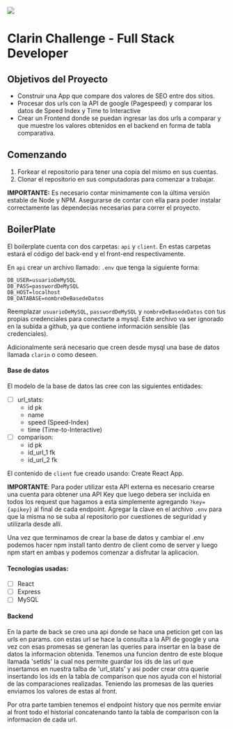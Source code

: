 <p align='left'>
    <img src='https://www.clarin.com/static/CLAClarin/images/Clarin-sahreing-fbk.png' </img>
</p>

# Clarin Challenge - Full Stack Developer 

## Objetivos del Proyecto

- Construir una App que compare dos valores de SEO entre dos sitios.
- Procesar dos urls con la API de google (Pagespeed) y comparar los datos de Speed Index y Time to Interactive
- Crear un Frontend donde se puedan ingresar las dos urls a comparar y que muestre los valores obtenidos en el backend en forma de tabla comparativa.

## Comenzando

 1. Forkear el repositorio para tener una copia del mismo en sus cuentas.
 2. Clonar el repositorio en sus computadoras para comenzar a trabajar.

__IMPORTANTE:__ Es necesario contar minimamente con la última versión estable de Node y NPM. Asegurarse de contar con ella para poder instalar correctamente las dependecias necesarias para correr el proyecto.

## BoilerPlate

El boilerplate cuenta con dos carpetas: `api` y `client`. En estas carpetas estará el código del back-end y el front-end respectivamente.

En `api` crear un archivo llamado: `.env` que tenga la siguiente forma:

```
DB_USER=usuarioDeMySQL
DB_PASS=passwordDeMySQL
DB_HOST=localhost
DB_DATABASE=nombreDeBasedeDatos
```

Reemplazar `usuarioDeMySQL`, `passwordDeMySQL` y `nombreDeBasedeDatos` con tus propias credenciales para conectarte a mysql. Este archivo va ser ignorado en la subida a github, ya que contiene información sensible (las credenciales).

Adicionalmente será necesario que creen desde mysql una base de datos llamada `clarin` o como deseen.

#### Base de datos

El modelo de la base de datos las cree con las siguientes entidades:

- [ ] url_stats:
  - id pk
  - name 
  - speed (Speed-Index)
  - time (Time-to-Interactive)
- [ ] comparison:
  - id pk
  - id_url_1 fk
  - id_url_2 fk

El contenido de `client` fue creado usando: Create React App.

__IMPORTANTE__: Para poder utilizar esta API externa es necesario crearse una cuenta para obtener una API Key que luego debera ser incluida en todos los request que hagamos a esta simplemente agregando `?key={apikey}` al final de cada endpoint. Agregar la clave en el archivo `.env` para que la misma no se suba al repositorio por cuestiones de seguridad y utilizarla desde allí.

Una vez que terminamos de crear la base de datos y cambiar el .env podemos hacer npm install tanto dentro de client como de server y luego npm start en ambas y podemos comenzar a disfrutar la aplicacion.

#### Tecnologías usadas:
- [ ] React
- [ ] Express
- [ ] MySQL

#### Backend

En la parte de back se creo una api donde se hace una peticion get con las urls en params.
con estas url se hace la consulta a la API de google y una vez con esas promesas se generan las queries para insertar en la base de datos la informacion obtenida.
Tenemos una funcion dentro de este bloque llamada 'setIds' la cual nos permite guardar los ids de las url que insertamos en nuestra talba de 'url_stats' y asi poder crear otra querie insertando los ids en la tabla de comparison que nos ayuda con el historial de las comparaciones realizadas.
Teniendo las promesas de las queries enviamos los valores de estas al front.

Por otra parte tambien tenemos el endpoint history que nos permite enviar al front todo el historial concatenando tanto la tabla de comparison con la informacion de cada url.

